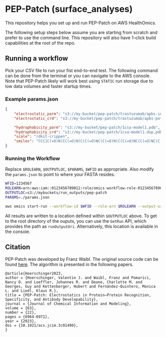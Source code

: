 # PEP-Patch (surface_analyses)

This repository helps you set up and run PEP-Patch on AWS HealthOmics.

The following setup steps below assume you are starting from scratch and prefer to use the command line. This repository will also have 1-click build capabilities at the root of the repo.

## Running a workflow

Pick your CSV file to run your fist end-to-end test. The following command can be done from the terminal or you can navigate to the AWS console. Note that PEP-Patch likely will work best using `STATIC` run storage due to low data volumes and faster startup times.

### Example params.json

```json
{
    "electrostatic_parm": "s3://my-bucket/pep-patch/trastuzumab/apbs-input.pdb",
    "electrostatic_crd": "s3://my-bucket/pep-patch/trastuzumab/apbs-potential.dx",

    "hydrophobicity_parm": "s3://my-bucket/pep-patch/1csa-model1.pdb",
    "hydrophobicity_crd": "s3://my-bucket/pep-patch/1csa-model1.dup.pdb",
    "scale": "rdkit-crippen",
    "smiles": "CCC1C(=O)N(CC(=O)N(C(C(=O)NC(C(=O)N(C(C(=O)NC(C(=O)NC(C(=O)N(C(C(=O)N(C(C(=O)N(C(C(=O)N(C(C(=O)N1)C(C(C)CC=CC)O)C)C(C)C)C)CC(C)C)C)CC(C)C)C)C)C)CC(C)C)C)C(C)C)CC(C)C)C)C"
}
```
### Running the Workflow

Replace `$ROLEARN`, `$OUTPUTLOC`, `$PARAMS`, `$WFID` as appropriate. Also modify the `params.json` to point to where your FASTA resides.

```bash
WFID=1234567
ROLEARN=arn:aws:iam::0123456789012:role/omics-workflow-role-0123456789012-us-east-1
OUTPUTLOC=s3://mybuckets/run_outputs/pep-patch
PARAMS=./params.json

aws omics start-run --workflow-id $WFID --role-arn $ROLEARN --output-uri $OUTPUTLOC --storage-type STATIC --storage-capacity 4800 --parameters file://$PARAMS --name pep-patch
```
All results are written to a location defined within `$OUTPUTLOC` above. To get to the root directory of the ouputs, you can use the `GetRun` API, which provides the path as `runOutputUri`. Alternatively, this location is available in the console.

## Citation

PEP-Patch was developed by Franz Waibl. The original source code can be found [here](https://github.com/liedllab/surface_analyses). The algorithm is presented in the following papers.

```
@article{Hoerschinger2023,
author = {Hoerschinger, Valentin J. and Waibl, Franz and Pomarici, Nancy D. and Loeffler, Johannes R. and Deane, Charlotte M. and Georges, Guy and Kettenberger, Hubert and Fernández-Quintero, Monica L. and Liedl, Klaus R.},
title = {PEP-Patch: Electrostatics in Protein–Protein Recognition, Specificity, and Antibody Developability},
journal = {Journal of Chemical Information and Modeling},
volume = {63},
number = {22},
pages = {6964-6971},
year = {2023},
doi = {10.1021/acs.jcim.3c01490},
}
```
